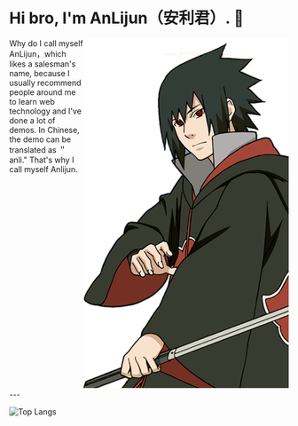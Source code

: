 
# Hi bro, I'm AnLijun（安利君）. 👋
<div class='intro' style="display: flex;">
  <div class="introduce" style="flex: 1;">
    Why do I call myself AnLijun，which likes a salesman's name, because I usually recommend people around me to learn web technology and I've done a lot of demos. In Chinese, the demo can be translated as ＂anli." That's why I call myself Anlijun.
  </div>
  <div class="virtualImg" style="width: 370px;">
      <img src='./src/assets/sasuke.png'/>
  </div>
</div>
---

![Top Langs](https://github-readme-stats.vercel.app/api/top-langs/?username=An-Lijun&layout=compact&theme=tokyonight)

